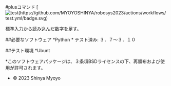 #plusコマンド
[![test(https://github.com/MYOYOSHINYA/robosys2023/actions/workflows/test.yml/badge.svg)](https://github.com/MYOYOSHINYA/robosys2023/actions/workflows/test.yml)

標準入力から読み込んだ数字を足す。

##必要なソフトウェア
*Python
	* テスト済み: ３．７～３．１０

##テスト環境
*Ubunt


*このソフトウェアパッケージは、３条項BSDライセンスの下、再頒布および使用が許可されます。
 * © 2023 Shinya Myoyo

